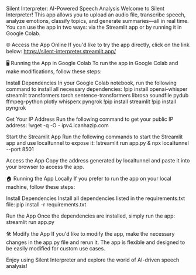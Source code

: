 Silent Interpreter: AI-Powered Speech Analysis Welcome to Silent Interpreter! This app allows you to upload an audio file, transcribe speech, analyze emotions, classify topics, and generate summaries—all in real time. You can use the app in two ways: via the Streamlit app or by running it in Google Colab.

🌐 Access the App Online If you'd like to try the app directly, click on the link below:
https://silent-interpreter.streamlit.app/

🖥️ Running the App in Google Colab To run the app in Google Colab and make modifications, follow these steps:

Install Dependencies In your Google Colab notebook, run the following command to install all necessary dependencies: !pip install openai-whisper streamlit transformers torch sentence-transformers librosa soundfile pydub ffmpeg-python plotly whisperx pyngrok !pip install streamlit !pip install pyngrok

Get Your IP Address Run the following command to get your public IP address: !wget -q -O - ipv4.icanhazip.com

Start the Streamlit App Run the following commands to start the Streamlit app and use localtunnel to expose it: !streamlit run app.py & npx localtunnel --port 8501

Access the App Copy the address generated by localtunnel and paste it into your browser to access the app.

🏠 Running the App Locally If you prefer to run the app on your local machine, follow these steps:

Install Dependencies Install all dependencies listed in the requirements.txt file: pip install -r requirements.txt

Run the App Once the dependencies are installed, simply run the app: streamlit run app.py

🛠️ Modify the App If you'd like to modify the app, make the necessary changes in the app.py file and rerun it. The app is flexible and designed to be easily modified for custom use cases.

Enjoy using Silent Interpreter and explore the world of AI-driven speech analysis!
